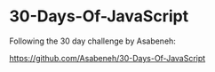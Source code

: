 # 30-Days-Of-JavaScript
Following the 30 day challenge by Asabeneh:

https://github.com/Asabeneh/30-Days-Of-JavaScript
